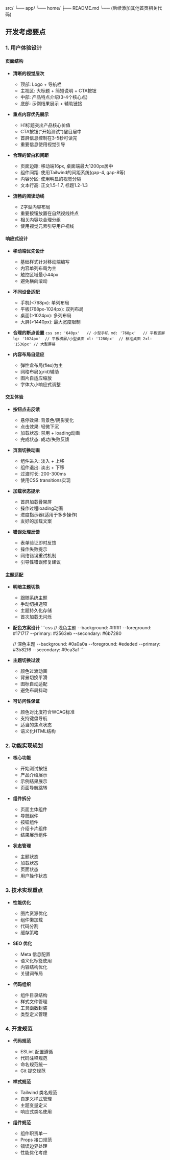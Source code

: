 src/
  └── app/
      └── home/
          ├── README.md
          └── (后续添加其他首页相关代码)

## 开发考虑要点

### 1. 用户体验设计

#### 页面结构
- **清晰的视觉层次**
  * 顶部: Logo + 导航栏
  * 主视区: 大标题 + 简短说明 + CTA按钮
  * 中部: 产品特点介绍(3-4个核心点)
  * 底部: 示例结果展示 + 辅助链接

- **重点内容优先展示**
  * H1标题突出产品核心价值
  * CTA按钮("开始测试")醒目居中
  * 首屏信息控制在3-5秒可读完
  * 重要信息使用视觉引导

- **合理的留白和间距**
  * 页面边距: 移动端16px, 桌面端最大1200px居中
  * 组件间距: 使用Tailwind的间距系统(gap-4, gap-8等)
  * 内容分区: 使用明显的视觉分隔
  * 文本行高: 正文1.5-1.7, 标题1.2-1.3

- **流畅的阅读动线**
  * Z字型内容布局
  * 重要按钮放置在自然视线终点
  * 相关内容块合理分组
  * 使用视觉元素引导用户视线

#### 响应式设计
- **移动端优先设计**
  * 基础样式针对移动端编写
  * 内容单列布局为主
  * 触控区域最小44px
  * 避免横向滚动

- **不同设备适配**
  * 手机(<768px): 单列布局
  * 平板(768px-1024px): 双列布局
  * 桌面(>1024px): 多列布局
  * 大屏(>1440px): 最大宽度限制

- **合理的断点设置**  ```css
  sm: '640px'   // 小型手机
  md: '768px'   // 平板竖屏
  lg: '1024px'  // 平板横屏/小型桌面
  xl: '1280px'  // 标准桌面
  2xl: '1536px' // 大型屏幕  ```

- **内容布局自适应**
  * 弹性盒布局(flex)为主
  * 网格布局(grid)辅助
  * 图片自适应缩放
  * 字体大小响应式调整

#### 交互体验
- **按钮点击反馈**
  * 悬停效果: 背景色/阴影变化
  * 点击效果: 轻微下沉
  * 加载状态: 禁用 + loading动画
  * 完成状态: 成功/失败反馈

- **页面切换动画**
  * 组件进入: 淡入 + 上移
  * 组件退出: 淡出 + 下移
  * 过渡时长: 200-300ms
  * 使用CSS transitions实现

- **加载状态提示**
  * 首屏加载骨架屏
  * 操作过程loading动画
  * 进度指示器(适用于多步操作)
  * 友好的加载文案

- **错误处理反馈**
  * 表单验证即时反馈
  * 操作失败提示
  * 网络错误重试机制
  * 引导性错误修复建议

#### 主题适配
- **明暗主题切换**
  * 跟随系统主题
  * 手动切换选项
  * 主题持久化存储
  * 首次加载无闪烁

- **配色方案设计**  ```css
  // 浅色主题
  --background: #ffffff
  --foreground: #171717
  --primary: #2563eb
  --secondary: #6b7280
  
  // 深色主题
  --background: #0a0a0a
  --foreground: #ededed
  --primary: #3b82f6
  --secondary: #9ca3af  ```

- **主题切换过渡**
  * 颜色过渡动画
  * 背景切换平滑
  * 图标自动适配
  * 避免布局抖动

- **可访问性保证**
  * 颜色对比度符合WCAG标准
  * 支持键盘导航
  * 适当的焦点状态
  * 语义化HTML结构

### 2. 功能实现规划
- **核心功能**
  * 开始测试按钮
  * 产品介绍展示
  * 示例结果展示
  * 页面导航跳转

- **组件拆分**
  * 页面主体组件
  * 导航组件
  * 按钮组件
  * 介绍卡片组件
  * 结果展示组件

- **状态管理**
  * 主题状态
  * 加载状态
  * 页面状态
  * 用户操作状态

### 3. 技术实现重点
- **性能优化**
  * 图片资源优化
  * 组件懒加载
  * 代码分割
  * 缓存策略

- **SEO 优化**
  * Meta 信息配置
  * 语义化标签使用
  * 内容结构优化
  * 关键词布局

- **代码组织**
  * 组件目录结构
  * 样式文件管理
  * 工具函数封装
  * 类型定义管理

### 4. 开发规范
- **代码规范**
  * ESLint 配置遵循
  * 代码注释规范
  * 命名规范统一
  * Git 提交规范

- **样式规范**
  * Tailwind 类名规范
  * 自定义样式管理
  * 主题变量定义
  * 响应式类名使用

- **组件规范**
  * 组件职责单一
  * Props 接口规范
  * 错误边界处理
  * 性能优化考虑